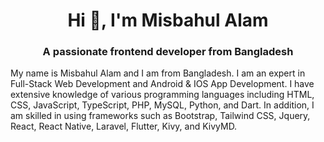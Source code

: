 <h1 align="center">Hi 👋, I'm Misbahul Alam</h1>
<h3 align="center">A passionate frontend developer from Bangladesh</h3>
<p>
  My name is Misbahul Alam and I am from Bangladesh. I am an expert in Full-Stack Web Development and Android & IOS App Development. I have extensive knowledge of various programming languages including HTML, CSS, JavaScript, TypeScript, PHP, MySQL, Python, and Dart. In addition, I am skilled in using frameworks such as Bootstrap, Tailwind CSS, Jquery, React, React Native, Laravel, Flutter, Kivy, and KivyMD.
</p>
